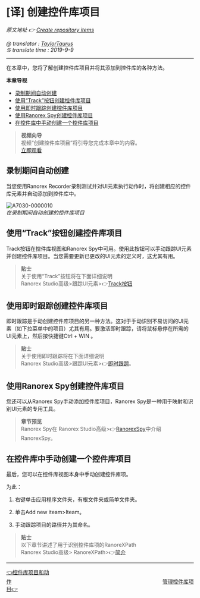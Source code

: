 # [译] 创建控件库项目

*原文地址 👉 [Create repository items][0]*

*@ translator : [TaylorTaurus](https://github.com/taylortaurus)*    
*♋ translate time : 2019-9-9*    

---

在本章中，您将了解创建控件库项目并将其添加到控件库的各种方法。


**本章导视**


- [录制期间自动创建](#录制期间自动创建)
- [使用“Track”按钮创建控件库项目](#使用“Track”按钮创建控件库项目)
- [使用即时跟踪创建控件库项目](#使用即时跟踪创建控件库项目)
- [使用Ranorex Spy创建控件库项目](#使用RanorexSpy创建控件库项目)
- [在控件库中手动创建一个控件库项目](#在控件库中手动创建一个控件库项目)

>**视频向导**    
视频“创建控件库项目”将引导您完成本章中的内容。        
[立即观看](https://www.youtube.com/embed/6wGrTlKXaZs)

## 录制期间自动创建
当您使用Ranorex Recorder录制测试并对UI元素执行动作时，将创建相应的控件库元素并自动添加到控件库中。

![A7030-0000010](https://gitee.com/taylortaurus/RX_UserGuide_GitBook_Picbed/raw/master/Repository/A7030-0000010.png)         
*在录制期间自动创建的控件库项目*


## 使用“Track”按钮创建控件库项目

Track按钮在控件库视图和Ranorex Spy中可用。使用此按钮可以手动跟踪UI元素并创建控件库项目。当您需要更新已更改的UI元素的定义时，这尤其有用。

>**贴士**   
关于使用“Track”按钮将在下面详细说明   
Ranorex Studio高级>跟踪UI元素>👉[Track按钮][1]

## 使用即时跟踪创建控件库项目
即时跟踪是手动创建控件库项目的另一种方法。这对于手动识别不易访问的UI元素（如下拉菜单中的项目）尤其有用。要激活即时跟踪，请将鼠标悬停在所需的UI元素上，然后按快捷键Ctrl + WIN  。

>**贴士**        
关于使用即时跟踪将在下面详细说明        
Ranorex Studio高级>跟踪UI元素>👉[即时跟踪][2]。

## 使用Ranorex Spy创建控件库项目
您还可以从Ranorex Spy手动添加控件库项目，Ranorex Spy是一种用于映射和识别UI元素的专用工具。

>**章节预览**    
Ranorex Spy在 Ranorex Studio高级>👉[RanorexSpy][3]中介绍RanorexSpy。

## 在控件库中手动创建一个控件库项目
最后，您可以在控件库视图本身中手动创建控件库项。

为此：

1. 右键单击应用程序文件夹，有根文件夹或简单文件夹。

2. 单击Add new iteam>Iteam。

3. 手动跟踪项目的路径并为其命名。

>**贴士**    
以下章节讲述了用于识别控件库项的RanoreXPath    
Ranorex Studio高级> RanoreXPath>👉[简介][4]

---

[👈控件库项目和动作][5]&emsp;&emsp;&emsp;&emsp;&emsp;&emsp;&emsp;&emsp;&emsp;&emsp;&emsp;&emsp;&emsp;&emsp;&emsp;&emsp;&emsp;&emsp;&emsp;&emsp;&emsp;&emsp;&emsp;&emsp;&emsp;&emsp;&emsp;&emsp;&emsp;[管理控件库项目👉][6]







[0]: https://www.ranorex.com/help/latest/ranorex-studio-fundamentals/repository/creation-repository-items/
[1]: .\ranorex-studio-advanced\tracking-ui-elements\introduction.html
[2]: .\ranorex-studio-advanced\tracking-ui-elements.html
[3]: .\ranorex-studio-advanced\ranorex-spy\introduction.html
[4]: .\ranorex-studio-advanced\ranorexpath\introduction.html
[5]: .\repository-items-actions.html
[6]: .\managing-repository-items.html